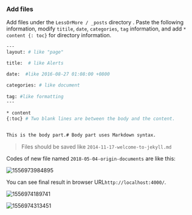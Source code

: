 

<h3 id="4.4">Add files</h3>

 Add files under the ` LessOrMore / _posts ` directory . Paste the following information,  modify  ` titile `, ` date `, ` categories `, ` tag ` information, and add ` * content {: toc} ` for directory information.

```bash
---
layout: # like "page"

title:  # like Alerts

date:  #like 2016-08-27 01:08:00 +0800

categories: # like document
 
tag: #like formatting
---

* content
{:toc} # Two blank lines are between the body and the content.


This is the body part.# Body part uses Markdown syntax.
```

> Files should be saved like `2014-11-17-welcome-to-jekyll.md`

Codes of new file named `2018-05-04-origin-documents` are like this:

![1556973984895](C:\Users\goodluck\AppData\Roaming\Typora\typora-user-images\1556974058592.png)



You can see final result in browser URL`http://localhost:4000/`.

![1556974189741](C:\Users\goodluck\AppData\Roaming\Typora\typora-user-images\1556974189741.png)

![1556974313451](C:\Users\goodluck\AppData\Roaming\Typora\typora-user-images\1556974313451.png)